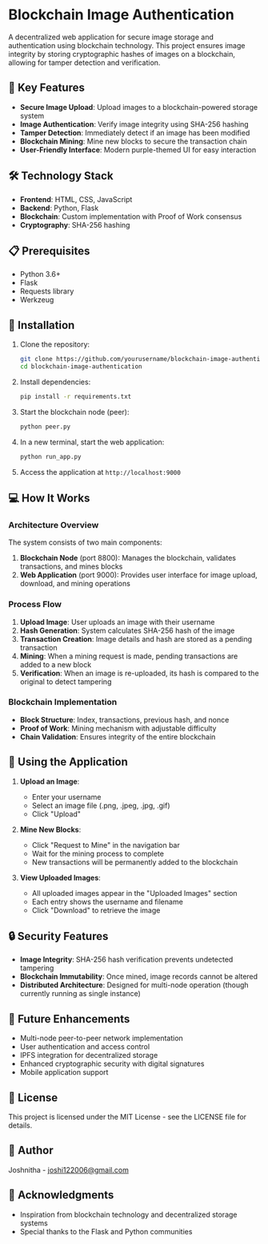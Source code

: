 # Blockchain Image Authentication

A decentralized web application for secure image storage and authentication using blockchain technology. This project ensures image integrity by storing cryptographic hashes of images on a blockchain, allowing for tamper detection and verification.


## 🔑 Key Features

- **Secure Image Upload**: Upload images to a blockchain-powered storage system
- **Image Authentication**: Verify image integrity using SHA-256 hashing
- **Tamper Detection**: Immediately detect if an image has been modified
- **Blockchain Mining**: Mine new blocks to secure the transaction chain
- **User-Friendly Interface**: Modern purple-themed UI for easy interaction

## 🛠️ Technology Stack

- **Frontend**: HTML, CSS, JavaScript
- **Backend**: Python, Flask
- **Blockchain**: Custom implementation with Proof of Work consensus
- **Cryptography**: SHA-256 hashing

## 📋 Prerequisites

- Python 3.6+
- Flask
- Requests library
- Werkzeug

## 🚀 Installation

1. Clone the repository:
   ```bash
   git clone https://github.com/yourusername/blockchain-image-authentication.git
   cd blockchain-image-authentication
   ```

2. Install dependencies:
   ```bash
   pip install -r requirements.txt
   ```

3. Start the blockchain node (peer):
   ```bash
   python peer.py
   ```

4. In a new terminal, start the web application:
   ```bash
   python run_app.py
   ```

5. Access the application at `http://localhost:9000`

## 💻 How It Works

### Architecture Overview

The system consists of two main components:
1. **Blockchain Node** (port 8800): Manages the blockchain, validates transactions, and mines blocks
2. **Web Application** (port 9000): Provides user interface for image upload, download, and mining operations

### Process Flow

1. **Upload Image**: User uploads an image with their username
2. **Hash Generation**: System calculates SHA-256 hash of the image
3. **Transaction Creation**: Image details and hash are stored as a pending transaction
4. **Mining**: When a mining request is made, pending transactions are added to a new block
5. **Verification**: When an image is re-uploaded, its hash is compared to the original to detect tampering

### Blockchain Implementation

- **Block Structure**: Index, transactions, previous hash, and nonce
- **Proof of Work**: Mining mechanism with adjustable difficulty
- **Chain Validation**: Ensures integrity of the entire blockchain

## 📸 Using the Application

1. **Upload an Image**:
   - Enter your username
   - Select an image file (.png, .jpeg, .jpg, .gif)
   - Click "Upload"

2. **Mine New Blocks**:
   - Click "Request to Mine" in the navigation bar
   - Wait for the mining process to complete
   - New transactions will be permanently added to the blockchain

3. **View Uploaded Images**:
   - All uploaded images appear in the "Uploaded Images" section
   - Each entry shows the username and filename
   - Click "Download" to retrieve the image

## 🔒 Security Features

- **Image Integrity**: SHA-256 hash verification prevents undetected tampering
- **Blockchain Immutability**: Once mined, image records cannot be altered
- **Distributed Architecture**: Designed for multi-node operation (though currently running as single instance)

## 🧪 Future Enhancements

- Multi-node peer-to-peer network implementation
- User authentication and access control
- IPFS integration for decentralized storage
- Enhanced cryptographic security with digital signatures
- Mobile application support

## 📄 License

This project is licensed under the MIT License - see the LICENSE file for details.

## 👤 Author

Joshnitha - [joshi122006@gmail.com](mailto:joshi122006@gmail.com)

## 🙏 Acknowledgments

- Inspiration from blockchain technology and decentralized storage systems
- Special thanks to the Flask and Python communities
